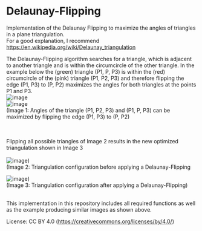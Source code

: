 # Delaunay-Flipping

Implementation of the Delaunay Flipping to maximize the angles of triangles in a plane triangulation.<br>
For a good explanation, I recommend https://en.wikipedia.org/wiki/Delaunay_triangulation

The Delaunay-Flipping algorithm searches for a triangle, which is adjacent to another triangle and is within the circumcircle of the other triangle. In the example below the (green) triangle (P1, P, P3) is within the (red) circumcircle of the (pink) triangle (P1, P2, P3) and therefore flipping the edge (P1, P3) to (P, P2) maximizes the angles for both triangles at the points P1 and P3.<br>
![image](https://user-images.githubusercontent.com/101653815/169706620-c8cb26af-1d2b-477a-914f-283bb6ab8c5a.png)<br>
![image](https://user-images.githubusercontent.com/101653815/169712770-e71863c3-9788-46b3-a3e9-8678f3fafe27.png)<br>
(Image 1: Angles of the triangle (P1, P2, P3) and (P1, P, P3) can be maximized by flipping the edge (P1, P3) to (P, P2)
<br><br><br>

Flipping all possible triangles of Image 2 results in the new optimized triangulation shown in Image 3
<br><br>
![image](https://user-images.githubusercontent.com/101653815/169705704-1d8d904f-08ee-426b-8969-683acebbd0cc.png))<br>
(Image 2: Triangulation configuration before applying a Delaunay-Flipping

![image](https://user-images.githubusercontent.com/101653815/169705696-b2a0db5a-44c7-4aac-8ea1-f25fae62703d.png))<br>
(Image 3: Triangulation configuration after applying a Delaunay-Flipping)
<br><br>

This implementation in this repository includes all required functions as well as the example producing similar images as shown above.

License: CC BY 4.0 (https://creativecommons.org/licenses/by/4.0/)

